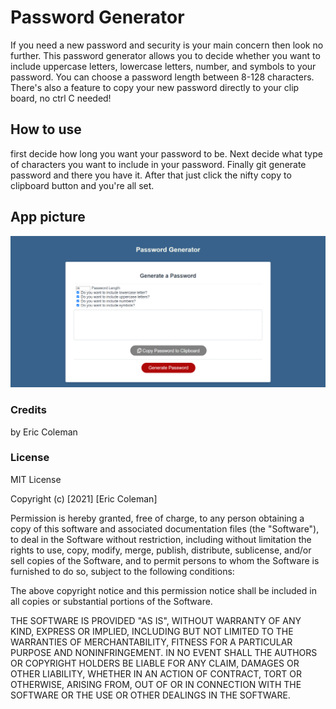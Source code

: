 # Password Generator

If you need a new password and security is your main concern then look no further. This password generator allows you to decide whether you want to include uppercase letters, lowercase letters, number, and symbols to your password. You can choose a password length between 8-128 characters. There's also a feature to copy your new password directly to your clip board, no ctrl C needed!

## How to use

first decide how long you want your password to be. Next decide what type of characters you want to include in your password. Finally git generate password and there you have it. After that just click the nifty copy to clipboard button and you're all set. 

## App picture 
![Password Generator landing page](./assets/images/password-generator-img.png?raw=true "PasswordGenerator landing page")


### Credits
 by Eric Coleman 

 ### License
 MIT License

Copyright (c) [2021] [Eric Coleman]

Permission is hereby granted, free of charge, to any person obtaining a copy of this software and associated documentation files (the "Software"), to deal in the Software without restriction, including without limitation the rights to use, copy, modify, merge, publish, distribute, sublicense, and/or sell copies of the Software, and to permit persons to whom the Software is furnished to do so, subject to the following conditions:

The above copyright notice and this permission notice shall be included in all copies or substantial portions of the Software.

THE SOFTWARE IS PROVIDED "AS IS", WITHOUT WARRANTY OF ANY KIND, EXPRESS OR IMPLIED, INCLUDING BUT NOT LIMITED TO THE WARRANTIES OF MERCHANTABILITY, FITNESS FOR A PARTICULAR PURPOSE AND NONINFRINGEMENT. IN NO EVENT SHALL THE AUTHORS OR COPYRIGHT HOLDERS BE LIABLE FOR ANY CLAIM, DAMAGES OR OTHER LIABILITY, WHETHER IN AN ACTION OF CONTRACT, TORT OR OTHERWISE, ARISING FROM, OUT OF OR IN CONNECTION WITH THE SOFTWARE OR THE USE OR OTHER DEALINGS IN THE SOFTWARE.

